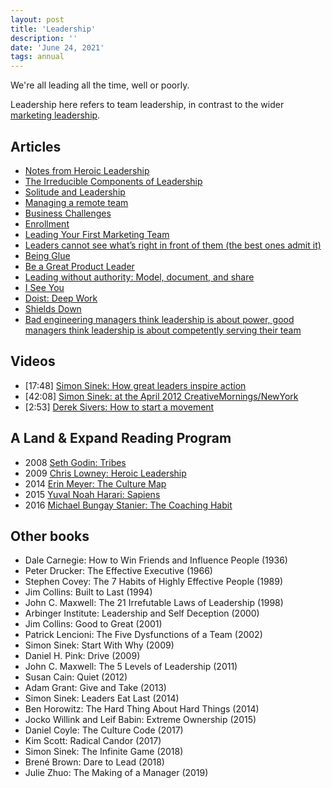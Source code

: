 ```yaml
---
layout: post
title: 'Leadership'
description: ''
date: 'June 24, 2021'
tags: annual
---
```


We're all leading all the time, well or poorly.

Leadership here refers to team leadership, in contrast to the wider [marketing leadership](https://lukasmurdock.com/marketing/).

## Articles
- [Notes from Heroic Leadership](https://lukasmurdock.com/heroic-leadership/)
- [The Irreducible Components of Leadership](https://lukasmurdock.com/irreducible-leadship/)
- [Solitude and Leadership](/solitude-and-leadership/)
- [Managing a remote team](https://lukasmurdock.com/managing-a-remote-team/)
- [Business Challenges](https://lukasmurdock.com/business-challenges/)
- [Enrollment](https://seths.blog/2021/04/enrollment/)
- [Leading Your First Marketing Team](https://www.reforge.com/blog/crossing-the-canyon-leading-your-first-marketing-team)
- [Leaders cannot see what’s right in front of them (the best ones admit it)](https://www.secondmountainstartup.com/p/vulnerable-leaders-may-win-but-they)
- [Being Glue](https://noidea.dog/glue)
- [Be a Great Product Leader](https://adamnash.blog/2011/12/16/be-a-great-product-leader/)
- [Leading without authority: Model, document, and share](https://lethain.com/model-document-share/)
- [I See You](https://www.lollydaskal.com/leadership/i-see-you/)
- [Doist: Deep Work](https://blog.doist.com/deep-work/)
- [Shields Down](https://randsinrepose.com/archives/shields-down/)
- [Bad engineering managers think leadership is about power, good managers think leadership is about competently serving their team](https://ewattwhere.substack.com/p/bad-managers-think-leadership-is)

## Videos
- [17:48] [Simon Sinek: How great leaders inspire action](https://www.ted.com/talks/simon_sinek_how_great_leaders_inspire_action)
- [42:08] [Simon Sinek: at the April 2012 CreativeMornings/NewYork](https://vimeo.com/40979758)
- [2:53] [Derek Sivers: How to start a movement](https://www.ted.com/talks/derek_sivers_how_to_start_a_movement)

## A Land & Expand Reading Program
- 2008 [Seth Godin: Tribes](https://seths.blog/2019/03/its-not-your-tribe/)
- 2009 [Chris Lowney: Heroic Leadership](https://chrislowney.com/wp/books/heroic-leadership/)
- 2014 [Erin Meyer: The Culture Map](https://erinmeyer.com/books/the-culture-map/)
- 2015 [Yuval Noah Harari: Sapiens](https://www.ynharari.com/book/sapiens-2/)
- 2016 [Michael Bungay Stanier: The Coaching Habit](https://boxofcrayons.com/the-coaching-habit-book/)

## Other books
- Dale Carnegie: How to Win Friends and Influence People (1936)
- Peter Drucker: The Effective Executive (1966)
- Stephen Covey: The 7 Habits of Highly Effective People (1989)
- Jim Collins: Built to Last (1994)
- John C. Maxwell: The 21 Irrefutable Laws of Leadership (1998)
- Arbinger Institute: Leadership and Self Deception (2000)
- Jim Collins: Good to Great (2001)
- Patrick Lencioni: The Five Dysfunctions of a Team (2002)
- Simon Sinek: Start With Why (2009)
- Daniel H. Pink: Drive (2009)
- John C. Maxwell: The 5 Levels of Leadership (2011)
- Susan Cain: Quiet (2012)
- Adam Grant: Give and Take (2013)
- Simon Sinek: Leaders Eat Last (2014)
- Ben Horowitz: The Hard Thing About Hard Things (2014)
- Jocko Willink and Leif Babin: Extreme Ownership (2015)
- Daniel Coyle: The Culture Code (2017)
- Kim Scott: Radical Candor (2017)
- Simon Sinek: The Infinite Game (2018)
- Brené Brown: Dare to Lead (2018)
- Julie Zhuo: The Making of a Manager (2019)
